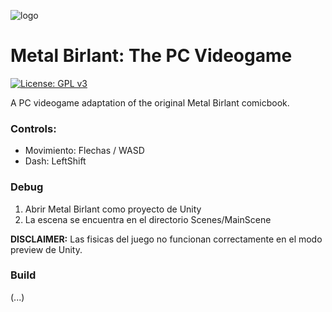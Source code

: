 [//]: # (Title of the project)

![logo](https://raw.githubusercontent.com/carles00/Metal-Birlant/main/Asstes/Branding/simple-logo.png)
# Metal Birlant: The PC Videogame

[//]: # (GPLv3 License indicator)

[![License: GPL v3](https://img.shields.io/badge/License-GPLv3-blue.svg)](https://www.gnu.org/licenses/gpl-3.0.html)

[//]: # (README Body)

A PC videogame adaptation of the original Metal Birlant comicbook.

### Controls: 
- Movimiento: Flechas / WASD 
- Dash: LeftShift

### Debug
1. Abrir Metal Birlant como proyecto de Unity
2. La escena se encuentra en el directorio Scenes/MainScene

**DISCLAIMER:** Las fisicas del juego no funcionan correctamente en el modo preview de Unity.

### Build
(...)

